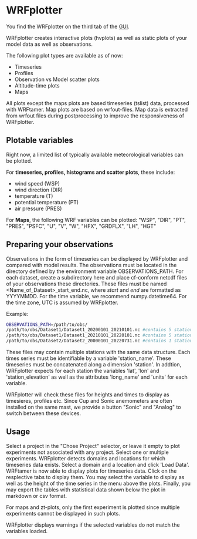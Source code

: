 # WRFplotter

You find the WRFplotter on the third tab of the [GUI](GUI.md).

WRFplotter creates interactive plots (hvplots) as well as static plots of your model data as well as observations.

The following plot types are available as of now:
- Timeseries
- Profiles
- Observation vs Model scatter plots
- Altitude-time plots
- Maps

All plots except the maps plots are based timeseries (tslist) data, processed with WRFtamer. Map plots are based on
wrfout-files. Map data is extracted from wrfout files during postprocessing to improve the responsiveness of WRFplotter.

## Plotable variables
Right now, a limited list of typically available meteorological variables can be plotted. 

For **timeseries, profiles, histograms and scatter plots**, these include:
   - wind speed (WSP)
   - wind direction (DIR)
   - temperature (T)
   - potential temperature (PT)
   - air pressure (PRES)

For **Maps**, the following WRF variables can be plotted: "WSP", "DIR", "PT", "PRES", "PSFC", "U", "V", "W", "HFX", 
"GRDFLX", "LH", "HGT"


## Preparing your observations

Observations in the form of timeseries can be displayed by WRFplotter and compared with model results. The observations
must be located in the directory defined by the environment variable OBSERVATIONS_PATH. For each dataset, create a 
subdirectory here and place cf-conform netcdf files of your observations these directories. These files must be named
<Name_of_Dataset>_start_end.nc, where *start* and *end* are formatted as YYYYMMDD. For the time variable, we recommend
numpy.datetime64. For the time zone, UTC is assumed by WRFplotter.

Example:
```bash
OBSERVATIONS_PATH=/path/to/obs/
/path/to/obs/Dataset1/Dataset1_20200101_20210101.nc #contains 5 stations
/path/to/obs/Dataset1/Dataset1_20210101_20220101.nc #contains 5 stations
/path/to/obs/Dataset2/Dataset2_20000101_20220731.nc #contains 1 station
```

These files may contain multiple stations with the same data structure. Each times series must be identifiable by a 
variable 'station_name'. These timeseries must be concatenated along a dimension 'station'. In addtion, WRFplotter 
expects for each station the variables 'lat', 'lon' and 'station_elevation' as well as the attributes 'long_name' and 
'units' for each variable.

WRFplotter will check these files for heights and times to display as timesieres, profiles etc. Since Cup and Sonic 
anemometers are often installed on the same mast,  we provide a button "Sonic" and "Analog" to switch between these 
devices.

## Usage

Select a project in the "Chose Project" selector, or leave it empty to plot experiments not associated with any project.
Select one or multiple experiments. WRFplotter detects domains and locations for which timeseries data exists. Select
a domain and a location and click 'Load Data'. WRFtamer is now able to display plots for timeseries data. Click on the 
resplective tabs to display them. You may select the variable to display as well as the height of the time series in 
the menu above the plots. Finally, you may export the tables with statistical data shown below the plot in markdown or
csv format.

For maps and zt-plots, only the first experiment is plotted since multiple experiments cannot be displayed in such
plots.

WRFplotter displays warnings if the selected variables do not match the variables loaded. 


